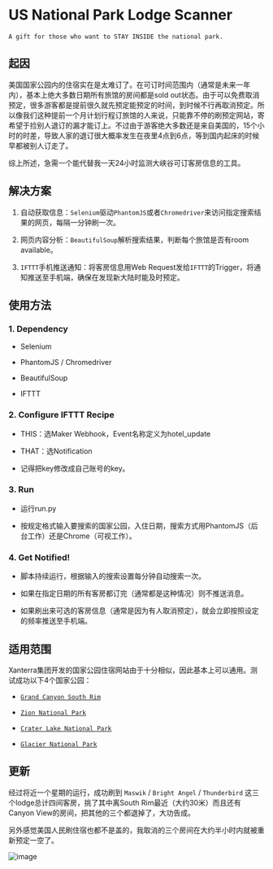 # US National Park Lodge Scanner

```
A gift for those who want to STAY INSIDE the national park.
```


## 起因

美国国家公园内的住宿实在是太难订了。在可订时间范围内（通常是未来一年内），基本上绝大多数日期所有旅馆的房间都是sold out状态。由于可以免费取消预定，很多游客都是提前很久就先预定能预定的时间，到时候不行再取消预定。所以像我们这种提前一个月计划行程订旅馆的人来说，只能靠不停的刷预定网站，寄希望于捡别人退订的漏才能订上。不过由于游客绝大多数还是来自美国的，15个小时的时差，导致人家的退订很大概率发生在夜里4点到6点，等到国内起床的时候早都被别人订走了。

综上所述，急需一个能代替我一天24小时监测大峡谷可订客房信息的工具。


## 解决方案


1. 自动获取信息：`Selenium`驱动`PhantomJS`或者`Chromedriver`来访问指定搜索结果的网页，每隔一分钟刷一次。

2. 网页内容分析：`BeautifulSoup`解析搜索结果，判断每个旅馆是否有room available。

3. `IFTTT`手机推送通知：将客房信息用Web Request发给`IFTTT`的Trigger，将通知推送至手机端，确保在发现新大陆时能及时预定。


## 使用方法


### 1. Dependency

- Selenium

- PhantomJS / Chromedriver

- BeautifulSoup

- IFTTT
    
### 2. Configure IFTTT Recipe


- THIS：选Maker Webhook，Event名称定义为hotel_update

- THAT：选Notification

- 记得把key修改成自己账号的key。

    
### 3. Run

- 运行run.py

- 按规定格式输入要搜索的国家公园，入住日期，搜索方式用PhantomJS（后台工作）还是Chrome（可视工作）。

### 4. Get Notified!

- 脚本持续运行，根据输入的搜索设置每分钟自动搜索一次。

- 如果在指定日期的所有客房都订完（通常都是这种情况）则不推送消息。

- 如果刷出来可选的客房信息（通常是因为有人取消预定），就会立即按照设定的频率推送至手机端。


## 适用范围

Xanterra集团开发的国家公园住宿网站由于十分相似，因此基本上可以通用。测试成功以下4个国家公园：

- [`Grand Canyon South Rim`](http://www.grandcanyonlodges.com/)

- [`Zion National Park`](http://www.zionlodge.com)

- [`Crater Lake National Park`](http://www.craterlakelodges.com)

- [`Glacier National Park`](http://www.glaciernationalparklodges.com/)

## 更新

经过将近一个星期的运行，成功刷到 `Maswik` / `Bright Angel` / `Thunderbird` 这三个lodge总计四间客房，挑了其中离South Rim最近（大约30米）而且还有Canyon View的房间，把其他的三个都退掉了，大功告成。

另外感觉美国人民刷住宿也都不是盖的，我取消的三个房间在大约半小时内就被重新预定一空了。

![image](http://www.grandcanyongrandhotel.com/assets/gcsr_lookoutstudiowide_72-300x200.jpg)
